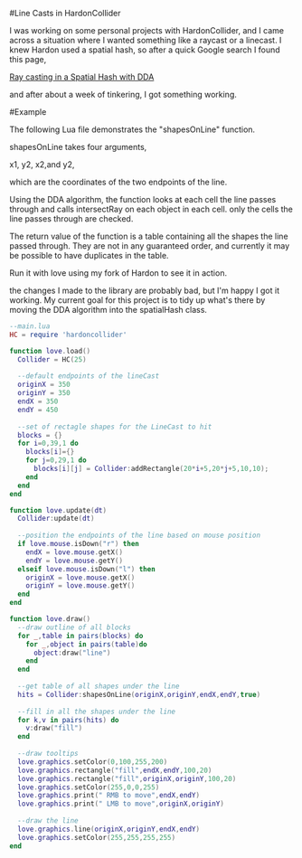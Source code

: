 #Line Casts in HardonCollider

I was working on some personal projects with HardonCollider, and I came across a situation where I wanted something like a raycast or a linecast.
I knew Hardon used a spatial hash, so after a quick Google search I found this page,

[Ray casting in a Spatial Hash with DDA](http://www.playchilla.com/ray-casting-spatial-hash-dda)

and after about a week of tinkering, I got something working.

#Example

The following Lua file demonstrates the "shapesOnLine" function.

shapesOnLine takes four arguments,
 
x1, y2, x2,and y2, 
 
which are the coordinates of the two endpoints of the line.

Using the DDA algorithm, the function looks at each cell the line passes through and calls intersectRay on each object in each cell. only the cells the line passes through are checked.

The return value of the function is a table containing all the shapes the line passed through. They are not in any guaranteed order, and currently it may be possible to have duplicates in the table.

Run it with love using my fork of Hardon to see it in action.

the changes I made to the library are probably bad, but I'm happy I got it working.
My current goal for this project is to tidy up what's there by moving the DDA algorithm into the spatialHash class. 

````lua
--main.lua
HC = require 'hardoncollider'

function love.load()
  Collider = HC(25)
  
  --default endpoints of the lineCast
  originX = 350
  originY = 350
  endX = 350
  endY = 450
  
  --set of rectagle shapes for the LineCast to hit
  blocks = {}
  for i=0,39,1 do
    blocks[i]={}
    for j=0,29,1 do
      blocks[i][j] = Collider:addRectangle(20*i+5,20*j+5,10,10);
    end 
  end
end

function love.update(dt)
  Collider:update(dt)
  
  --position the endpoints of the line based on mouse position
  if love.mouse.isDown("r") then
    endX = love.mouse.getX()
    endY = love.mouse.getY()
  elseif love.mouse.isDown("l") then
    originX = love.mouse.getX()
    originY = love.mouse.getY()
  end
end

function love.draw()
  --draw outline of all blocks
  for _,table in pairs(blocks) do
    for _,object in pairs(table)do
      object:draw("line")
    end
  end
  
  --get table of all shapes under the line
  hits = Collider:shapesOnLine(originX,originY,endX,endY,true)
  
  --fill in all the shapes under the line
  for k,v in pairs(hits) do
    v:draw("fill")
  end
  
  --draw tooltips
  love.graphics.setColor(0,100,255,200)
  love.graphics.rectangle("fill",endX,endY,100,20)
  love.graphics.rectangle("fill",originX,originY,100,20)
  love.graphics.setColor(255,0,0,255)
  love.graphics.print(" RMB to move",endX,endY)
  love.graphics.print(" LMB to move",originX,originY)
  
  --draw the line
  love.graphics.line(originX,originY,endX,endY)
  love.graphics.setColor(255,255,255,255)
end
````
